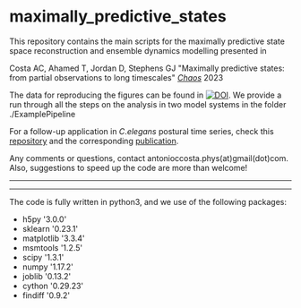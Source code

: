 # maximally_predictive_states
This repository contains the main scripts for the maximally predictive state space reconstruction and ensemble dynamics modelling presented in

Costa AC, Ahamed T, Jordan D, Stephens GJ "Maximally predictive states: from partial observations to long timescales" [*Chaos*](https://aip.scitation.org/doi/full/10.1063/5.0129398) 2023

The data for reproducing the figures can be found in [![DOI](https://zenodo.org/badge/DOI/10.5281/zenodo.7130012.svg)](https://doi.org/10.5281/zenodo.7130012). We provide a run through all the steps on the analysis in two model systems in the folder ./ExamplePipeline

For a follow-up application in $C. elegans$ postural time series, check this [repository](https://github.com/AntonioCCosta/markov_worm) and the corresponding [publication](https://www.pnas.org/doi/10.1073/pnas.2318805121).


Any comments or questions, contact antonioccosta.phys(at)gmail(dot)com. Also, suggestions to speed up the code are more than welcome!


-------------------------------------------------------------------------------------------
-------------------------------------------------------------------------------------------


The code is fully written in python3, and we use of the following packages:

- h5py '3.0.0'
- sklearn '0.23.1'
- matplotlib '3.3.4'
- msmtools '1.2.5'
- scipy '1.3.1'
- numpy '1.17.2'
- joblib '0.13.2'
- cython '0.29.23' 
- findiff '0.9.2'

